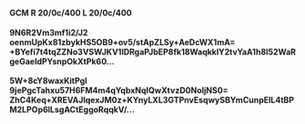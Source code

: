 #### GCM R 20/0c/400 L 20/0c/400
**9N6R2Vm3mf1i2/J2**<br/>**oenmUpKx81zbykHS5OB9+ov5/stApZLSy+AeDcWX1mA=**<br/>**+BYefi7t4tqZZNo3VSWJKV1lDRgaPJbEP8fk18WaqkklY2tvYaA1h8I52WaRgeGaeldPYsnpOkXtPk60...**<br/><br/>
**5W+8cY8waxKitPgI**<br/>**9jePgcTahxu57H6FM4m4qYqbxNqIQwXtvzD0NoljNS0=**<br/>**ZhC4Keq+XREVAJlqexJM0z+KYnyLXL3GTPnvEsqwySBYmCunpElL4tBPM2LPOp6lLsgACtEggoRqqkV/...**